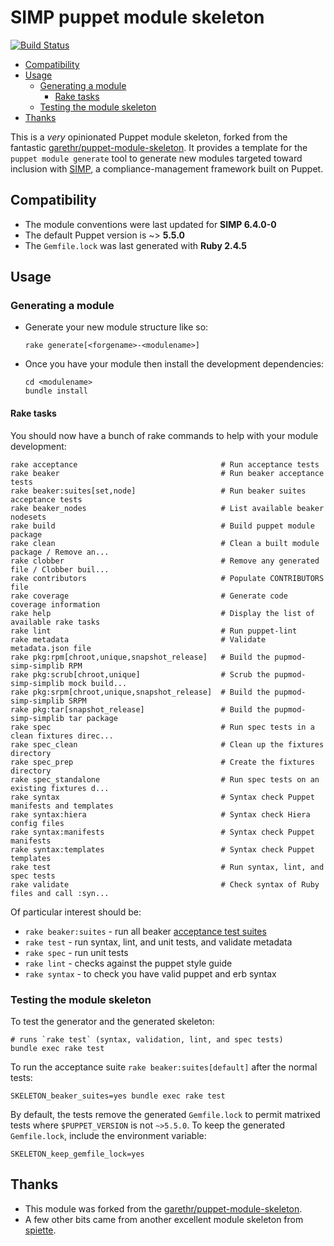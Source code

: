 # SIMP puppet module skeleton
[![Build Status](https://travis-ci.org/simp/puppet-module-skeleton.svg?branch=master)](https://travis-ci.org/simp/puppet-module-skeleton)

<!-- vim-markdown-toc GFM -->

* [Compatibility](#compatibility)
* [Usage](#usage)
  * [Generating a module](#generating-a-module)
    * [Rake tasks](#rake-tasks)
  * [Testing the module skeleton](#testing-the-module-skeleton)
* [Thanks](#thanks)

<!-- vim-markdown-toc -->

This is a _very_ opinionated Puppet module skeleton, forked from the fantastic
[garethr/puppet-module-skeleton](https://github.com/garethr/puppet-module-skeleton).
It provides a template for the `puppet module generate` tool to generate new
modules targeted toward inclusion with [SIMP](https://simp-project.com),
a compliance-management framework built on Puppet.

## Compatibility

* The module conventions were last updated for **SIMP 6.4.0-0**
* The default Puppet version is ~> **5.5.0**
* The `Gemfile.lock` was last generated with **Ruby 2.4.5**

## Usage

### Generating a module

* Generate your new module structure like so:

  ```shell
  rake generate[<forgename>-<modulename>]
  ```

* Once you have your module then install the development dependencies:

  ```shell
  cd <modulename>
  bundle install
  ```

#### Rake tasks

You should now have a bunch of rake commands to help with your module
development:

```shell
rake acceptance                                # Run acceptance tests
rake beaker                                    # Run beaker acceptance tests
rake beaker:suites[set,node]                   # Run beaker suites acceptance tests
rake beaker_nodes                              # List available beaker nodesets
rake build                                     # Build puppet module package
rake clean                                     # Clean a built module package / Remove an...
rake clobber                                   # Remove any generated file / Clobber buil...
rake contributors                              # Populate CONTRIBUTORS file
rake coverage                                  # Generate code coverage information
rake help                                      # Display the list of available rake tasks
rake lint                                      # Run puppet-lint
rake metadata                                  # Validate metadata.json file
rake pkg:rpm[chroot,unique,snapshot_release]   # Build the pupmod-simp-simplib RPM
rake pkg:scrub[chroot,unique]                  # Scrub the pupmod-simp-simplib mock build...
rake pkg:srpm[chroot,unique,snapshot_release]  # Build the pupmod-simp-simplib SRPM
rake pkg:tar[snapshot_release]                 # Build the pupmod-simp-simplib tar package
rake spec                                      # Run spec tests in a clean fixtures direc...
rake spec_clean                                # Clean up the fixtures directory
rake spec_prep                                 # Create the fixtures directory
rake spec_standalone                           # Run spec tests on an existing fixtures d...
rake syntax                                    # Syntax check Puppet manifests and templates
rake syntax:hiera                              # Syntax check Hiera config files
rake syntax:manifests                          # Syntax check Puppet manifests
rake syntax:templates                          # Syntax check Puppet templates
rake test                                      # Run syntax, lint, and spec tests
rake validate                                  # Check syntax of Ruby files and call :syn...
```

Of particular interest should be:

* `rake beaker:suites` - run all beaker [acceptance test suites](https://github.com/simp/rubygem-simp-beaker-helpers#suites)
* `rake test`          - run syntax, lint, and unit tests, and validate metadata
* `rake spec`          - run unit tests
* `rake lint`          - checks against the puppet style guide
* `rake syntax`        - to check you have valid puppet and erb syntax


### Testing the module skeleton

To test the generator and the generated skeleton:

```shell
# runs `rake test` (syntax, validation, lint, and spec tests)
bundle exec rake test
```

To run the acceptance suite `rake beaker:suites[default]` after the normal
tests:

```shell
SKELETON_beaker_suites=yes bundle exec rake test
```

By default, the tests remove the generated `Gemfile.lock` to permit matrixed
tests where `$PUPPET_VERSION` is not `~>5.5.0`.  To keep the generated
`Gemfile.lock`, include the environment variable:

```shell
SKELETON_keep_gemfile_lock=yes
```

## Thanks

- This module was forked from the
  [garethr/puppet-module-skeleton](https://github.com/garethr/puppet-module-skeleton).
- A few other bits came from another excellent module skeleton from
  [spiette](https://github.com/spiette/puppet-module-skeleton).
